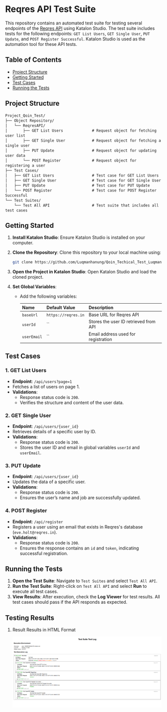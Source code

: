 
# Reqres API Test Suite

This repository contains an automated test suite for testing several endpoints of the [Reqres API](https://reqres.in/) using Katalon Studio. The test suite includes tests for the following endpoints: `GET List Users`, `GET Single User`, `PUT Update`, and `POST Register Successful`. Katalon Studio is used as the automation tool for these API tests.

## Table of Contents

- [Project Structure](#project-structure)
- [Getting Started](#getting-started)
- [Test Cases](#test-cases)
- [Running the Tests](#running-the-tests)

## Project Structure

```
Project_Qoin_Test/
├── Object Repository/
│   └── ReqresAPI/
│       ├── GET List Users             # Request object for fetching user list
│       ├── GET Single User            # Request object for fetching a single user
│       ├── PUT Update                 # Request object for updating user data
│       └── POST Register              # Request object for registering a user
├── Test Cases/
│   ├── GET List Users                 # Test case for GET List Users
│   ├── GET Single User                # Test case for GET Single User
│   ├── PUT Update                     # Test case for PUT Update
│   └── POST Register 			       # Test case for POST Register Successful
└── Test Suites/
    └── Test All API                   # Test suite that includes all test cases
```

## Getting Started

1. **Install Katalon Studio**: Ensure Katalon Studio is installed on your computer. 
2. **Clone the Repository**: Clone this repository to your local machine using:
   ```bash
   git clone https://github.com/Luqmanhanung/Qoin_Techical_Test_Luqman-Hanung-Asidiq.git
   ```
3. **Open the Project in Katalon Studio**: Open Katalon Studio and load the cloned project.

4. **Set Global Variables**:
   - Add the following variables:

     | Name        | Default Value            | Description                          |
     |-------------|--------------------------|--------------------------------------|
     | `baseUrl`   | `https://reqres.in`      | Base URL for Reqres API              |
     | `userId`    | ``                       | Stores the user ID retrieved from API|
     | `userEmail` | ``     				  | Email address used for registration  |

## Test Cases

### 1. GET List Users
- **Endpoint**: `/api/users?page=1`
- Fetches a list of users on page 1.
- **Validations**:
  - Response status code is `200`.
  - Verifies the structure and content of the user data.

### 2. GET Single User
- **Endpoint**: `/api/users/{user_id}`
- Retrieves details of a specific user by ID.
- **Validations**:
  - Response status code is `200`.
  - Stores the user ID and email in global variables `userId` and `userEmail`.

### 3. PUT Update
- **Endpoint**: `/api/users/{user_id}`
- Updates the data of a specific user.
- **Validations**:
  - Response status code is `200`.
  - Ensures the user’s name and job are successfully updated.

### 4. POST Register
- **Endpoint**: `/api/register`
- Registers a user using an email that exists in Reqres's database (`eve.holt@reqres.in`).
- **Validations**:
  - Response status code is `200`.
  - Ensures the response contains an `id` and `token`, indicating successful registration.

## Running the Tests

1. **Open the Test Suite**: Navigate to `Test Suites` and select `Test All API`.
2. **Run the Test Suite**: Right-click on `Test All API` and select **Run** to execute all test cases.
3. **View Results**: After execution, check the **Log Viewer** for test results. All test cases should pass if the API responds as expected.

## Testing Results

1. Result Results in HTML Format

	![report-Testing-HTML](./img/Report1.png)
